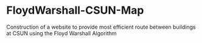 # FloydWarshall-CSUN-Map
Construction of a website to provide most efficient route between buildings at CSUN using the Floyd Warshall Algorithm
